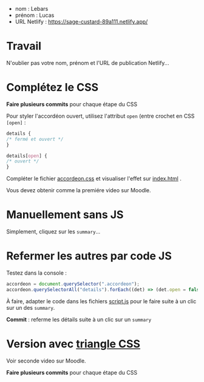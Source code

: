 - nom : Lebars
- prénom : Lucas
- URL Netlify : https://sage-custard-89a111.netlify.app/

# Travail

N'oublier pas votre nom, prénom et l'URL de publication Netlify...

# Complétez le CSS

**Faire plusieurs commits** pour chaque étape du CSS

Pour styler l'accordéon ouvert, utilisez l'attribut `open` (entre crochet en CSS `[open]` :

```css
details {
/* fermé et ouvert */
}

details[open] {
/* ouvert */
}
```

Compléter le fichier [accordeon.css](/src/css/components/accordeon.css) et visualiser l'effet sur [index.html](/index.html) .

Vous devez obtenir comme la premiére video sur Moodle.

# Manuellement sans JS

Simplement, cliquez sur les `summary`...

# Refermer les autres par code JS

Testez dans la console :

```js
accordeon = document.querySelector(".accordeon");
accordeon.querySelectorAll("details").forEach((det) => (det.open = false));
```

À faire, adapter le code dans les fichiers [script.js](/src/js/script.js) pour le faire suite à un clic sur un des `summary`.

**Commit** : referme les détails suite à un clic sur un `summary`

# Version avec [triangle CSS](https://css-tricks.com/snippets/css/css-triangle/)

Voir seconde video sur Moodle.

**Faire plusieurs commits** pour chaque étape du CSS
